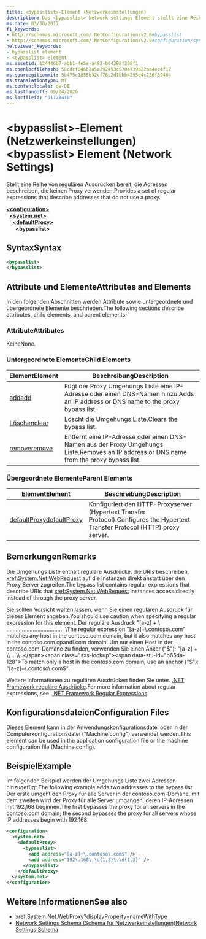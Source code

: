 ```yaml
---
title: <bypasslist>-Element (Netzwerkeinstellungen)
description: Das <bypasslist> Network settings-Element stellt eine Reihe von regulären Ausdrücken bereit, die Adressen beschreiben, die keinen Proxy in der .NET Framework verwenden.
ms.date: 03/30/2017
f1_keywords:
- http://schemas.microsoft.com/.NetConfiguration/v2.0#bypasslist
- http://schemas.microsoft.com/.NetConfiguration/v2.0#configuration/system.net/defaultProxy/bypasslist
helpviewer_keywords:
- bypasslist element
- <bypasslist> element
ms.assetid: 124446b7-abb1-4e5e-a492-b64398f268f1
ms.openlocfilehash: 58cdcf046b2a5a292493c5704739b22aa4ec4f17
ms.sourcegitcommit: 5b475c1855b32cf78d2d1bbb4295e4c236f39464
ms.translationtype: MT
ms.contentlocale: de-DE
ms.lasthandoff: 09/24/2020
ms.locfileid: "91178410"
---
```

# <a name="bypasslist-element-network-settings"></a><span data-ttu-id="b65da-103">\<bypasslist>-Element (Netzwerkeinstellungen)</span><span class="sxs-lookup"><span data-stu-id="b65da-103">\<bypasslist> Element (Network Settings)</span></span>

<span data-ttu-id="b65da-104">Stellt eine Reihe von regulären Ausdrücken bereit, die Adressen beschreiben, die keinen Proxy verwenden.</span><span class="sxs-lookup"><span data-stu-id="b65da-104">Provides a set of regular expressions that describe addresses that do not use a proxy.</span></span>  

[**\<configuration>**](../configuration-element.md)\
&nbsp;&nbsp;[**\<system.net>**](system-net-element-network-settings.md)\
&nbsp;&nbsp;&nbsp;&nbsp;[**\<defaultProxy>**](defaultproxy-element-network-settings.md)\
&nbsp;&nbsp;&nbsp;&nbsp;&nbsp;&nbsp;**\<bypasslist>**

## <a name="syntax"></a><span data-ttu-id="b65da-105">Syntax</span><span class="sxs-lookup"><span data-stu-id="b65da-105">Syntax</span></span>  
  
```xml  
<bypasslist>
</bypasslist>  
```  
  
## <a name="attributes-and-elements"></a><span data-ttu-id="b65da-106">Attribute und Elemente</span><span class="sxs-lookup"><span data-stu-id="b65da-106">Attributes and Elements</span></span>  

 <span data-ttu-id="b65da-107">In den folgenden Abschnitten werden Attribute sowie untergeordnete und übergeordnete Elemente beschrieben.</span><span class="sxs-lookup"><span data-stu-id="b65da-107">The following sections describe attributes, child elements, and parent elements.</span></span>  
  
### <a name="attributes"></a><span data-ttu-id="b65da-108">Attribute</span><span class="sxs-lookup"><span data-stu-id="b65da-108">Attributes</span></span>  

 <span data-ttu-id="b65da-109">Keine</span><span class="sxs-lookup"><span data-stu-id="b65da-109">None.</span></span>  
  
### <a name="child-elements"></a><span data-ttu-id="b65da-110">Untergeordnete Elemente</span><span class="sxs-lookup"><span data-stu-id="b65da-110">Child Elements</span></span>  
  
|<span data-ttu-id="b65da-111">**Element**</span><span class="sxs-lookup"><span data-stu-id="b65da-111">**Element**</span></span>|<span data-ttu-id="b65da-112">**Beschreibung**</span><span class="sxs-lookup"><span data-stu-id="b65da-112">**Description**</span></span>|  
|-----------------|---------------------|  
|[<span data-ttu-id="b65da-113">add</span><span class="sxs-lookup"><span data-stu-id="b65da-113">add</span></span>](add-element-for-bypasslist-network-settings.md)|<span data-ttu-id="b65da-114">Fügt der Proxy Umgehungs Liste eine IP-Adresse oder einen DNS-Namen hinzu.</span><span class="sxs-lookup"><span data-stu-id="b65da-114">Adds an IP address or DNS name to the proxy bypass list.</span></span>|  
|[<span data-ttu-id="b65da-115">Löschen</span><span class="sxs-lookup"><span data-stu-id="b65da-115">clear</span></span>](clear-element-for-bypasslist-network-settings.md)|<span data-ttu-id="b65da-116">Löscht die Umgehungs Liste.</span><span class="sxs-lookup"><span data-stu-id="b65da-116">Clears the bypass list.</span></span>|  
|[<span data-ttu-id="b65da-117">remove</span><span class="sxs-lookup"><span data-stu-id="b65da-117">remove</span></span>](remove-element-for-bypasslist-network-settings.md)|<span data-ttu-id="b65da-118">Entfernt eine IP-Adresse oder einen DNS-Namen aus der Proxy Umgehungs Liste.</span><span class="sxs-lookup"><span data-stu-id="b65da-118">Removes an IP address or DNS name from the proxy bypass list.</span></span>|  
  
### <a name="parent-elements"></a><span data-ttu-id="b65da-119">Übergeordnete Elemente</span><span class="sxs-lookup"><span data-stu-id="b65da-119">Parent Elements</span></span>  
  
|<span data-ttu-id="b65da-120">**Element**</span><span class="sxs-lookup"><span data-stu-id="b65da-120">**Element**</span></span>|<span data-ttu-id="b65da-121">**Beschreibung**</span><span class="sxs-lookup"><span data-stu-id="b65da-121">**Description**</span></span>|  
|-----------------|---------------------|  
|[<span data-ttu-id="b65da-122">defaultProxy</span><span class="sxs-lookup"><span data-stu-id="b65da-122">defaultProxy</span></span>](defaultproxy-element-network-settings.md)|<span data-ttu-id="b65da-123">Konfiguriert den HTTP-Proxyserver (Hypertext Transfer Protocol).</span><span class="sxs-lookup"><span data-stu-id="b65da-123">Configures the Hypertext Transfer Protocol (HTTP) proxy server.</span></span>|  
  
## <a name="remarks"></a><span data-ttu-id="b65da-124">Bemerkungen</span><span class="sxs-lookup"><span data-stu-id="b65da-124">Remarks</span></span>  

 <span data-ttu-id="b65da-125">Die Umgehungs Liste enthält reguläre Ausdrücke, die URIs beschreiben, <xref:System.Net.WebRequest> auf die Instanzen direkt anstatt über den Proxy Server zugreifen.</span><span class="sxs-lookup"><span data-stu-id="b65da-125">The bypass list contains regular expressions that describe URIs that <xref:System.Net.WebRequest> instances access directly instead of through the proxy server.</span></span>  
  
 <span data-ttu-id="b65da-126">Sie sollten Vorsicht walten lassen, wenn Sie einen regulären Ausdruck für dieses Element angeben.</span><span class="sxs-lookup"><span data-stu-id="b65da-126">You should use caution when specifying a regular expression for this element.</span></span> <span data-ttu-id="b65da-127">Der reguläre Ausdruck "[a-z] + \\ ..................................... \\</span><span class="sxs-lookup"><span data-stu-id="b65da-127">The regular expression "[a-z]+\\.contoso\\.com" matches any host in the contoso.com domain, but it also matches any host in the contoso.com.cpandl.com domain.</span></span> <span data-ttu-id="b65da-128">Um nur einen Host in der contoso.com-Domäne zu finden, verwenden Sie einen Anker ("$"): "[a-z] + \\ .. \\ .</span><span class="sxs-lookup"><span data-stu-id="b65da-128">To match only a host in the contoso.com domain, use an anchor ("$"): "[a-z]+\\.contoso\\.com$".</span></span>  
  
 <span data-ttu-id="b65da-129">Weitere Informationen zu regulären Ausdrücken finden Sie unter. [.NET Framework reguläre Ausdrücke](../../../../standard/base-types/regular-expressions.md).</span><span class="sxs-lookup"><span data-stu-id="b65da-129">For more information about regular expressions, see .[.NET Framework Regular Expressions](../../../../standard/base-types/regular-expressions.md).</span></span>  
  
## <a name="configuration-files"></a><span data-ttu-id="b65da-130">Konfigurationsdateien</span><span class="sxs-lookup"><span data-stu-id="b65da-130">Configuration Files</span></span>  

 <span data-ttu-id="b65da-131">Dieses Element kann in der Anwendungskonfigurationsdatei oder in der Computerkonfigurationsdatei ("Machine.config") verwendet werden.</span><span class="sxs-lookup"><span data-stu-id="b65da-131">This element can be used in the application configuration file or the machine configuration file (Machine.config).</span></span>  
  
## <a name="example"></a><span data-ttu-id="b65da-132">Beispiel</span><span class="sxs-lookup"><span data-stu-id="b65da-132">Example</span></span>  

 <span data-ttu-id="b65da-133">Im folgenden Beispiel werden der Umgehungs Liste zwei Adressen hinzugefügt.</span><span class="sxs-lookup"><span data-stu-id="b65da-133">The following example adds two addresses to the bypass list.</span></span> <span data-ttu-id="b65da-134">Der erste umgeht den Proxy für alle Server in der contoso.com-Domäne. mit dem zweiten wird der Proxy für alle Server umgangen, deren IP-Adressen mit 192,168 beginnen.</span><span class="sxs-lookup"><span data-stu-id="b65da-134">The first bypasses the proxy for all servers in the contoso.com domain; the second bypasses the proxy for all servers whose IP addresses begin with 192.168.</span></span>  
  
```xml  
<configuration>  
  <system.net>  
    <defaultProxy>  
      <bypasslist>  
        <add address="[a-z]+\.contoso\.com$" />  
        <add address="192\.168\.\d{1,3}\.\d{1,3}" />  
      </bypasslist>  
    </defaultProxy>  
  </system.net>  
</configuration>  
```  
  
## <a name="see-also"></a><span data-ttu-id="b65da-135">Weitere Informationen</span><span class="sxs-lookup"><span data-stu-id="b65da-135">See also</span></span>

- <xref:System.Net.WebProxy?displayProperty=nameWithType>
- [<span data-ttu-id="b65da-136">Network Settings Schema (Schema für Netzwerkeinstellungen)</span><span class="sxs-lookup"><span data-stu-id="b65da-136">Network Settings Schema</span></span>](index.md)
